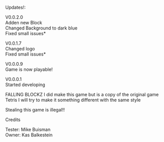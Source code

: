 Updates!:

V0.0.2.0                                                                                                                          
Adden new Block                                                                                                                    
Changed Background to dark blue                                                                                                     
Fixed small issues*                                                                                                                 


V0.0.1.7                                                                                                                           
Changed logo                                                                                                                       
Fixed small issues*


V0.0.0.9                                                                                                                          
Game is now playable!

V0.0.0.1                                                                                                                          
Started developing




FALLING BLOCKZ
I did make this game but is a copy of the original game Tetris
I will try to make it something different with the same style

Stealing this game is illegal!!


Credits

Tester: Mike Buisman                                                                                                            
Owner: Kas Balkestein


